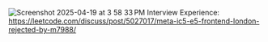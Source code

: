 ![Screenshot 2025-04-19 at 3 58 33 PM](https://github.com/user-attachments/assets/6818fa5d-eb5b-4721-8bd3-68d510f67c5b)
Interview Experience: https://leetcode.com/discuss/post/5027017/meta-ic5-e5-frontend-london-rejected-by-m7988/
